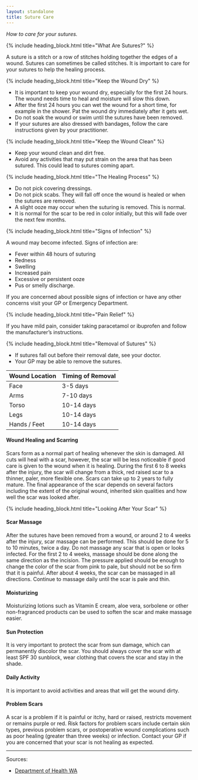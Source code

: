 ```yaml
---
layout: standalone
title: Suture Care
---
```


*How to care for your sutures.*

{% include heading_block.html title="What Are Sutures?" %}

A suture is a stitch or a row of stitches holding together the edges of a wound.
Sutures can sometimes be called stitches.
It is important to care for your sutures to help the healing process.

{% include heading_block.html title="Keep the Wound Dry" %}

- It is important to keep your wound dry, especially for the first 24 hours.
The wound needs time to heal and moisture will slow this down.
- After the first 24 hours you can wet the wound for a short time, for example in the shower.
Pat the wound dry immediately after it gets wet.
- Do not soak the wound or swim until the sutures have been removed.
- If your sutures are also dressed with bandages, follow the care instructions given by your practitioner.

{% include heading_block.html title="Keep the Wound Clean" %}

- Keep your wound clean and dirt free.
- Avoid any activities that may put strain on the area that has been sutured. This could lead to sutures coming apart.

{% include heading_block.html title="The Healing Process" %}

- Do not pick covering dressings.
- Do not pick scabs. They will fall off once the wound is healed or when the sutures are removed.
- A slight ooze may occur when the suturing is removed. This is normal.
- It is normal for the scar to be red in color initially, but this will fade over the next few months.

{% include heading_block.html title="Signs of Infection" %}

A wound may become infected. Signs of infection are:

- Fever within 48 hours of suturing
- Redness
- Swelling
- Increased pain
- Excessive or persistent ooze
- Pus or smelly discharge.

If you are concerned about possible signs of infection or have any other concerns visit your GP or Emergency Department.

{% include heading_block.html title="Pain Relief" %}

If you have mild pain, consider taking paracetamol or ibuprofen and follow the manufacturer’s instructions.

{% include heading_block.html title="Removal of Sutures" %}

- If sutures fall out before their removal date, see your doctor.
- Your GP may be able to remove the sutures.

<table class="table table-striped table-hover table-bordered mb-4">
    <thead>
        <tr>
            <th scope="col">Wound Location</th>
            <th scope="col">Timing of Removal</th>
        </tr>
    </thead>
    <tbody>
        <tr>
            <td>Face</td>
            <td>3-5 days</td>
        </tr>
        <tr>
            <td>Arms</td>
            <td>7-10 days</td>
        </tr>
        <tr>
            <td>Torso</td >
            <td>10-14 days</td>
        </tr>
        <tr>
            <td>Legs</td>
            <td>10-14 days</td>
        </tr>
        <tr>
            <td>Hands / Feet</td>
            <td>10-14 days</td>
        </tr>
    </tbody>
</table>

#### Wound Healing and Scarring

Scars form as a normal part of healing whenever the skin is damaged.
All cuts will heal with a scar, however, the scar will be less noticeable
if good care is given to the wound when it is healing.
During the first 6 to 8 weeks after the injury, the scar will change from a thick,
red raised scar to a thinner, paler, more flexible one.
Scars can take up to 2 years to fully mature.
The final appearance of the scar depends on several factors including the extent of the original wound,
inherited skin qualities and how well the scar was looked after.

{% include heading_block.html title="Looking After Your Scar" %}

#### Scar Massage

After the sutures have been removed from a wound, or around 2 to 4 weeks after the injury,
scar massage can be performed. This should be done for 5 to 10 minutes, twice a day.
Do not massage any scar that is open or looks infected.
For the first 2 to 4 weeks, massage should be done along the same direction as the incision.
The pressure applied should be enough to change the color of the scar from pink to pale, but
should not be so firm that it is painful. After about 4 weeks, the scar can be massaged in all directions.
Continue to massage daily until the scar is pale and thin.

#### Moisturizing

Moisturizing lotions such as Vitamin E cream, aloe vera, sorbolene or
other non-fragranced products can be used to soften the scar and make massage easier.

#### Sun Protection

It is very important to protect the scar from sun damage, which can permanently discolor the scar.
You should always cover the scar with at least SPF 30 sunblock, wear clothing that covers the scar and stay in the shade.

#### Daily Activity

It is important to avoid activities and areas that will get the wound dirty.

#### Problem Scars

A scar is a problem if it is painful or itchy, hard or raised, restricts movement or remains purple or red.
Risk factors for problem scars include certain skin types, previous problem scars,
or postoperative wound complications such as poor healing (greater than three weeks) or infection.
Contact your GP if you are concerned that your scar is not healing as expected.

---

Sources:

- [Department of Health WA](https://www.healthywa.wa.gov.au/Articles/S_T/Suture-care)
